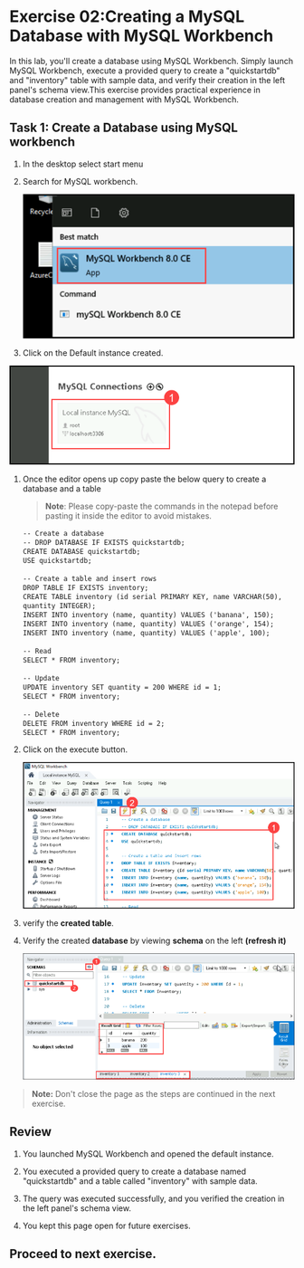 # Exercise 02:Creating a MySQL Database with MySQL Workbench

In this lab, you'll create a database using MySQL Workbench. Simply launch MySQL Workbench, execute a provided query to create a "quickstartdb" and "inventory" table with sample data, and verify their creation in the left panel's schema view.This exercise provides practical experience in database creation and management with MySQL Workbench.

## Task 1: Create a Database using MySQL workbench

1. In the desktop select start menu

1. Search for MySQL workbench.

   ![](Media/017.png)

1.  Click on the Default instance created.

   ![](Media/018.png)

1. Once the editor opens up copy paste the below query to create a database and a table

   >**Note**: Please copy-paste the commands in the notepad before pasting it inside the editor to avoid mistakes.  

     ```
     -- Create a database
     -- DROP DATABASE IF EXISTS quickstartdb;
     CREATE DATABASE quickstartdb;
     USE quickstartdb;
     
     -- Create a table and insert rows
     DROP TABLE IF EXISTS inventory;
     CREATE TABLE inventory (id serial PRIMARY KEY, name VARCHAR(50), quantity INTEGER);
     INSERT INTO inventory (name, quantity) VALUES ('banana', 150);
     INSERT INTO inventory (name, quantity) VALUES ('orange', 154);
     INSERT INTO inventory (name, quantity) VALUES ('apple', 100);
     
     -- Read
     SELECT * FROM inventory;
     
     -- Update
     UPDATE inventory SET quantity = 200 WHERE id = 1;
     SELECT * FROM inventory;
     
     -- Delete
     DELETE FROM inventory WHERE id = 2;
     SELECT * FROM inventory;
     
     ```
1. Click on the execute button.

   ![](Media/019.png)

1. verify the **created table**.

1. Verify the created **database** by viewing **schema** on the left **(refresh it)**

   ![](Media/five.png)
   
  >**Note:** Don't close the page as the steps are continued in the next exercise.

## Review

1. You launched MySQL Workbench and opened the default instance.

1. You executed a provided query to create a database named "quickstartdb" and a table called "inventory" with sample data.

1. The query was executed successfully, and you verified the creation in the left panel's schema view.

1. You kept this page open for future exercises.

## Proceed to next exercise.

